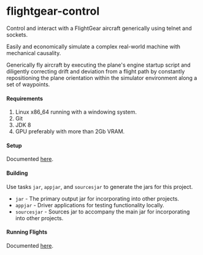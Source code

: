 # flightgear-control

Control and interact with a FlightGear aircraft generically using telnet and sockets. 

Easily and economically simulate a complex real-world machine with mechanical causality.

Generically fly aircraft by executing the plane's engine startup script and diligently correcting drift and deviation from a flight path by constantly repositioning the plane orientation within the simulator environment along a set of waypoints. 

#### Requirements ####

1. Linux x86_64 running with a windowing system.
1. Git
1. JDK 8
1. GPU preferably with more than 2Gb VRAM.

#### Setup ####

Documented [here](doc/SETUP.md).

#### Building ####

Use tasks `jar`, `appjar`, and `sourcesjar` to generate the jars for this project.
* `jar` - The primary output jar for incorporating into other projects.
* `appjar` - Driver applications for testing functionality locally.
* `sourcesjar` - Sources jar to accompany the main jar for incorporating into other projects.

#### Running Flights ####

Documented [here](doc/OPERATION.md).
